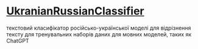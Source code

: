 # [UkranianRussianClassifier](https://github.com/Kyiv2023/UkranianRussianClassifier)
текстовий класифікатор російсько-української моделі для відрізнення тексту для тренувальних наборів даних для мовних моделей, таких як ChatGPT
